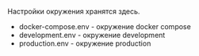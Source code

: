 Настройки окружения хранятся здесь.

* docker-compose.env - окружение docker compose
* development.env - окружение development
* production.env - окружение production
